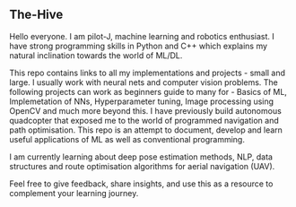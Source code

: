 The-Hive
-------------------------

Hello everyone. I am pilot-J, machine learning and robotics enthusiast. I have strong programming skills in Python and C++ which explains my natural inclination towards the world of ML/DL.


This repo contains links to all my implementations and projects - small and large. I usually work with neural nets and computer vision problems.
The following projects can work as beginners guide to many for - Basics of ML, Implemetation of NNs, Hyperparameter tuning,  Image processing using OpenCV and much more beyond this.
I have previously build autonomous quadcopter that exposed me to the world of programmed navigation and path optimisation. This repo is an attempt to document, develop and learn useful applications of ML as well as conventional programming.

I am currently learning about deep pose estimation methods, NLP, data structures and route optimisation algorithms for aerial navigation (UAV).

Feel free to give feedback, share insights, and use this as a resource to complement your learning journey.

